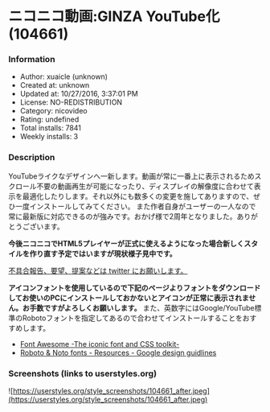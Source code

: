 # ニコニコ動画:GINZA YouTube化 (104661)

### Information
- Author: xuaicle (unknown)
- Created at: unknown
- Updated at: 10/27/2016, 3:37:01 PM
- License: NO-REDISTRIBUTION
- Category: nicovideo
- Rating: undefined
- Total installs: 7841
- Weekly installs: 3


### Description
YouTubeライクなデザインへ一新します。動画が常に一番上に表示されるためスクロール不要の動画再生が可能になったり、ディスプレイの解像度に合わせて表示を最適化したりします。それ以外にも数多くの変更を施してありますので、ぜひ一度インストールしてみてください。
また作者自身がユーザーの一人なので常に最新版に対応できるのが強みです。おかげ様で2周年となりました。ありがとうございます。

<b>今後ニコニコでHTML5プレイヤーが正式に使えるようになった場合新しくスタイルを作り直す予定ではいますが現状様子見中です。</b>

<a href="https://twitter.com/ixut">不具合報告、要望、提案などは twitter にお願いします。</a>

<b>アイコンフォントを使用しているので下記のページよりフォントをダウンロードしてお使いのPCにインストールしておかないとアイコンが正常に表示されません。お手数ですがよろしくお願いします。</b>
また、英数字にはGoogle/YouTube標準のRobotoフォントを指定してあるので合わせてインストールすることをおすすめします。
<ul>
<li><a href="http://fortawesome.github.io/Font-Awesome/" target="_blank">Font Awesome -The iconic font and CSS toolkit-</a></li>
<li><a href="http://www.google.com/design/spec/resources/roboto-noto-fonts.html">Roboto & Noto fonts - Resources - Google design guidlines</a></li>
</ul>


### Screenshots (links to userstyles.org)
![https://userstyles.org/style_screenshots/104661_after.jpeg](https://userstyles.org/style_screenshots/104661_after.jpeg)


